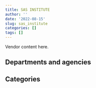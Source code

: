 ```yaml
---
title: SAS INSTITUTE
author: ''
date: '2022-08-15'
slug: sas_institute
categories: []
tags: []
---
```


<script src="/rmarkdown-libs/htmlwidgets/htmlwidgets.js"></script>
<link href="/rmarkdown-libs/datatables-css/datatables-crosstalk.css" rel="stylesheet" />
<script src="/rmarkdown-libs/datatables-binding/datatables.js"></script>
<script src="/rmarkdown-libs/jquery/jquery-3.6.0.min.js"></script>
<link href="/rmarkdown-libs/dt-core-bootstrap/css/dataTables.bootstrap.min.css" rel="stylesheet" />
<link href="/rmarkdown-libs/dt-core-bootstrap/css/dataTables.bootstrap.extra.css" rel="stylesheet" />
<script src="/rmarkdown-libs/dt-core-bootstrap/js/jquery.dataTables.min.js"></script>
<script src="/rmarkdown-libs/dt-core-bootstrap/js/dataTables.bootstrap.min.js"></script>
<link href="/rmarkdown-libs/crosstalk/css/crosstalk.min.css" rel="stylesheet" />
<script src="/rmarkdown-libs/crosstalk/js/crosstalk.min.js"></script>
<script src="/rmarkdown-libs/htmlwidgets/htmlwidgets.js"></script>
<link href="/rmarkdown-libs/datatables-css/datatables-crosstalk.css" rel="stylesheet" />
<script src="/rmarkdown-libs/datatables-binding/datatables.js"></script>
<script src="/rmarkdown-libs/jquery/jquery-3.6.0.min.js"></script>
<link href="/rmarkdown-libs/dt-core-bootstrap/css/dataTables.bootstrap.min.css" rel="stylesheet" />
<link href="/rmarkdown-libs/dt-core-bootstrap/css/dataTables.bootstrap.extra.css" rel="stylesheet" />
<script src="/rmarkdown-libs/dt-core-bootstrap/js/jquery.dataTables.min.js"></script>
<script src="/rmarkdown-libs/dt-core-bootstrap/js/dataTables.bootstrap.min.js"></script>
<link href="/rmarkdown-libs/crosstalk/css/crosstalk.min.css" rel="stylesheet" />
<script src="/rmarkdown-libs/crosstalk/js/crosstalk.min.js"></script>

Vendor content here.

## Departments and agencies

<div id="htmlwidget-1" style="width:100%;height:auto;" class="datatables html-widget"></div>
<script type="application/json" data-for="htmlwidget-1">{"x":{"style":"bootstrap","filter":"none","vertical":false,"data":[["<a href=\"/departments/aafc-aac/\">Agriculture and Agri-Food Canada<\/a>","<a href=\"/departments/aandc-aadnc/\">Crown-Indigenous Relations and Northern Affairs Canada<\/a>","<a href=\"/departments/cbsa-asfc/\">Canada Border Services Agency<\/a>","<a href=\"/departments/cfia-acia/\">Canadian Food Inspection Agency<\/a>","<a href=\"/departments/cgc-ccg/\">Canadian Grain Commission<\/a>","<a href=\"/departments/cic/\">Immigration, Refugees and Citizenship Canada<\/a>","<a href=\"/departments/cra-arc/\">Canada Revenue Agency<\/a>","<a href=\"/departments/csc-scc/\">Correctional Service of Canada<\/a>","<a href=\"/departments/cta-otc/\">Canadian Transportation Agency<\/a>","<a href=\"/departments/dfatd-maecd/\">Global Affairs Canada<\/a>","<a href=\"/departments/dfo-mpo/\">Fisheries and Oceans Canada<\/a>","<a href=\"/departments/dnd-mdn/\">National Defence<\/a>","<a href=\"/departments/ec/\">Environment and Climate Change Canada<\/a>","<a href=\"/departments/elections/\">Elections Canada<\/a>","<a href=\"/departments/esdc-edsc/\">Employment and Social Development Canada<\/a>","<a href=\"/departments/fin/\">Department of Finance Canada<\/a>","<a href=\"/departments/hc-sc/\">Health Canada<\/a>","<a href=\"/departments/ic/\">Innovation, Science and Economic Development Canada<\/a>","<a href=\"/departments/isc-sac/\">Indigenous Services Canada<\/a>","<a href=\"/departments/jus/\">Department of Justice Canada<\/a>","<a href=\"/departments/nrc-cnrc/\">National Research Council Canada<\/a>","<a href=\"/departments/nrcan-rncan/\">Natural Resources Canada<\/a>","<a href=\"/departments/oag-bvg/\">Office of the Auditor General of Canada<\/a>","<a href=\"/departments/osfi-bsif/\">Office of the Superintendent of Financial Institutions Canada<\/a>","<a href=\"/departments/pc/\">Parks Canada<\/a>","<a href=\"/departments/pch/\">Canadian Heritage<\/a>","<a href=\"/departments/phac-aspc/\">Public Health Agency of Canada<\/a>","<a href=\"/departments/pmprb-cepmb/\">Patented Medicine Prices Review Board Canada<\/a>","<a href=\"/departments/ps-sp/\">Public Safety Canada<\/a>","<a href=\"/departments/psc-cfp/\">Public Service Commission of Canada<\/a>","<a href=\"/departments/rcmp-grc/\">Royal Canadian Mounted Police<\/a>","<a href=\"/departments/ssc-spc/\">Shared Services Canada<\/a>","<a href=\"/departments/statcan/\">Statistics Canada<\/a>","<a href=\"/departments/swc-cfc/\">Status of Women Canada<\/a>","<a href=\"/departments/tbs-sct/\">Treasury Board of Canada Secretariat<\/a>","<a href=\"/departments/tc/\">Transport Canada<\/a>","<a href=\"/departments/tsb-bst/\">Transportation Safety Board of Canada<\/a>"],["$    148,498.27","$     11,067.96","$     10,596.01","$     15,804.18","$     45,872.73","$    756,666.59","$    588,026.40","$    268,739.83",null,null,"$     99,144.12","$     41,472.69","$    117,137.92","$    384,347.33","$  2,271,658.74","$    495,878.27","$    823,818.09","$     96,478.54",null,"$     58,064.21","$     16,071.99","$     90,502.60",null,"$     56,600.57",null,null,null,"$     19,123.66","$     16,780.38",null,null,"$  1,851,502.64","$    687,487.87","$        231.63","$    212,570.92","$      1,604.72","$     10,070.34"],["$    243,550.48","$      3,396.25",null,"$        805.46","$     36,837.90","$    700,563.69","$    779,714.34","$     98,344.12","$     34,424.36",null,"$    487,947.87","$     41,407.45","$     86,225.61","$    543,788.40","$  1,463,120.99","$    494,302.47","$    918,631.07","$     14,916.00",null,"$     12,550.04","$        908.16","$     68,907.42",null,"$    115,227.23",null,"$     10,280.51","$     35,877.50","$     18,284.99","$     98,504.53","$    494,235.00",null,"$  2,033,494.91","$    689,257.14","$     16,121.26","$     16,415.25","$    146,029.78","$     10,372.66"],["$    271,200.06","$    102,796.01",null,"$     17,002.22","$     38,042.27","$     78,709.28","$    343,696.18","$    145,133.01","$    114,864.83","$     26,277.97",null,"$     42,669.00","$     97,652.22","$    423,426.84","$  1,927,590.91","$    489,209.58","$  1,086,692.64","$    131,086.86",null,"$     10,424.83","$      9,241.83","$     39,060.98","$     41,900.40","$     81,993.75","$        190.99","$     17,862.84",null,null,"$    557,190.35","$    727,821.42","$      2,468.20","$  1,990,088.80","$  2,960,854.99",null,"$    127,612.53","$    144,640.00","$     33,761.97"],["$    263,698.50","$     61,946.70",null,"$     15,501.39",null,"$    556,244.56","$    292,718.82","$    133,202.14","$     91,467.31",null,null,"$      7,143.00","$     78,346.25","$     93,465.06","$  1,692,703.65","$    344,419.28","$  1,681,758.00",null,"$     89,479.19",null,null,"$     21,337.06",null,"$     36,957.42","$      9,931.41","$     10,076.99",null,"$     27,514.37","$    171,706.10","$     43,929.87","$    900,892.50","$  1,923,009.78","$ 15,637,917.61",null,null,null,null]],"container":"<table class=\"table table-striped table-hover row-border order-column display\">\n  <thead>\n    <tr>\n      <th>Department<\/th>\n      <th>2017-2018<\/th>\n      <th>2018-2019<\/th>\n      <th>2019-2020<\/th>\n      <th>2020-2021<\/th>\n    <\/tr>\n  <\/thead>\n<\/table>","options":{"order":[[4,"desc"]],"pageLength":10,"autoWidth":true,"columnDefs":[],"orderClasses":false}},"evals":[],"jsHooks":[]}</script>

## Categories

<div id="htmlwidget-2" style="width:100%;height:auto;" class="datatables html-widget"></div>
<script type="application/json" data-for="htmlwidget-2">{"x":{"style":"bootstrap","filter":"none","vertical":false,"data":[["<a href=\"/categories/1_facilities_and_construction/\">Facilities and construction<\/a>","<a href=\"/categories/11_defence/\">Defence<\/a>","<a href=\"/categories/2_professional_services/\">Professional services<\/a>","<a href=\"/categories/3_information_technology/\">Information technology<\/a>","<a href=\"/categories/9_human_capital/\">Human capital<\/a>"],[null,"$     33,646.55","$      7,826.14","$  8,350,349.64","$    803,996.86"],[null,"$     41,407.45","$     24,979.78","$  8,902,373.40","$    745,682.22"],["$     26,277.97","$     42,669.00","$     47,505.20","$ 11,938,102.81","$     26,608.77"],[null,"$      7,143.00",null,"$ 23,762,956.79","$    415,267.18"]],"container":"<table class=\"table table-striped table-hover row-border order-column display\">\n  <thead>\n    <tr>\n      <th>Category<\/th>\n      <th>2017-2018<\/th>\n      <th>2018-2019<\/th>\n      <th>2019-2020<\/th>\n      <th>2020-2021<\/th>\n    <\/tr>\n  <\/thead>\n<\/table>","options":{"order":[[4,"desc"]],"pageLength":20,"autoWidth":true,"columnDefs":[],"orderClasses":false,"lengthMenu":[10,20,25,50,100]}},"evals":[],"jsHooks":[]}</script>
